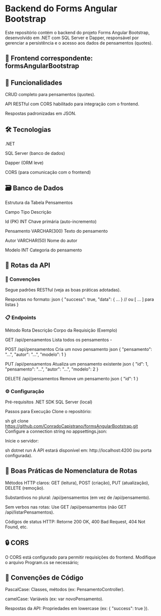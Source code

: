 # Backend do Forms Angular Bootstrap
Este repositório contém o backend do projeto Forms Angular Bootstrap, desenvolvido em .NET com SQL Server e Dapper, responsável por gerenciar a persistência e o acesso aos dados de pensamentos (quotes).

## 🔗 Frontend correspondente: formsAngularBootstrap

## 📌 Funcionalidades
CRUD completo para pensamentos (quotes).

API RESTful com CORS habilitado para integração com o frontend.

Respostas padronizadas em JSON.

## 🛠️ Tecnologias
.NET

SQL Server (banco de dados)

Dapper (ORM leve)

CORS (para comunicação com o frontend)

## 🗃️ Banco de Dados
Estrutura da Tabela Pensamentos

Campo	Tipo	Descrição

Id (PK)	INT	Chave primária (auto-incremento)

Pensamento	VARCHAR(300)	Texto do pensamento

Autor	VARCHAR(50)	Nome do autor

Modelo	INT	Categoria do pensamento


## 🚀 Rotas da API
### 📝 Convenções
Segue padrões RESTful (veja as boas práticas adotadas).

Respostas no formato:
json
{
    "success": true,
    "data": { ... } // ou [ ... ] para listas
}
### 📋 Endpoints
Método	Rota	Descrição	Corpo da Requisição (Exemplo)

GET	/api/pensamentos	Lista todos os pensamentos	-

POST	/api/pensamentos	Cria um novo pensamento	json { "pensamento": "...", "autor": "...", "modelo": 1 }

PUT	/api/pensamentos	Atualiza um pensamento existente	json { "id": 1, "pensamento": "...", "autor": "...", "modelo": 2 }

DELETE	/api/pensamentos	Remove um pensamento	json { "id": 1 }


### ⚙️ Configuração
Pré-requisitos
.NET SDK
SQL Server (local)

Passos para Execução
Clone o repositório:

sh
git clone https://github.com/ConradoCapistrano/formsAngularBootstrap.git
Configure a connection string no appsettings.json:

Inicie o servidor:

sh
dotnet run
A API estará disponível em: http://localhost:4200 (ou porta configurada).

## 📌 Boas Práticas de Nomenclatura de Rotas
Métodos HTTP claros: GET (leitura), POST (criação), PUT (atualização), DELETE (remoção).

Substantivos no plural: /api/pensamentos (em vez de /api/pensamento).

Sem verbos nas rotas: Use GET /api/pensamentos (não GET /api/listarPensamentos).

Códigos de status HTTP: Retorne 200 OK, 400 Bad Request, 404 Not Found, etc.

## 🔒 CORS
O CORS está configurado para permitir requisições do frontend. Modifique o arquivo Program.cs se necessário;


## 📄 Convenções de Código
PascalCase: Classes, métodos (ex: PensamentoController).

camelCase: Variáveis (ex: var novoPensamento).

Respostas da API: Propriedades em lowercase (ex: { "success": true }).
